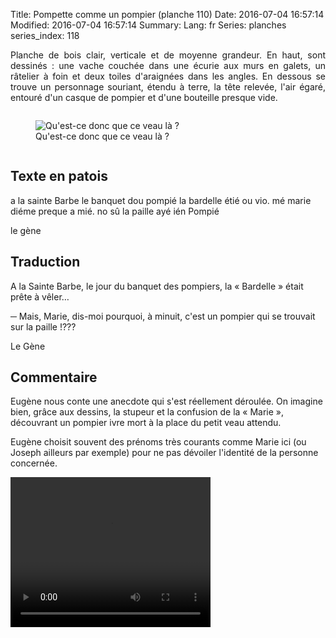 Title: Pompette comme un pompier (planche 110)
Date: 2016-07-04 16:57:14
Modified: 2016-07-04 16:57:14
Summary: 
Lang: fr
Series: planches
series_index: 118

<p style="text-align:justify;">Planche de bois clair, verticale et de
moyenne grandeur. En haut, sont dessinés : une vache couchée dans une
écurie aux murs en galets, un râtelier à foin et deux toiles
d'araignées dans les angles. En dessous se trouve un personnage
souriant, étendu à terre, la tête relevée, l'air égaré, entouré d'un
casque de pompier et d'une bouteille presque vide.</p>


<figure class="image-block" style="float: left;">
  <img alt="Qu&#x27;est-ce donc que ce veau là ?" src="{static}/images/planche_110_detail_dessin_haut.png">
  <figcaption style="max-width: 342px">Qu&#x27;est-ce donc que ce veau là ?</figcaption>
</figure>

<figure class="image-block" style="float: right;">
  <img alt="" src="{static}/images/planche_110.png">
  <figcaption style="max-width: 161px"></figcaption>
</figure>

<div style="display: table; clear: both;"></div>

## Texte en patois

a la sainte Barbe le banquet dou pompié la bardelle étié ou vio. mé
marie diéme preque a mié. no sû la paille ayé ién Pompié

le gène

## Traduction

A la Sainte Barbe, le jour du banquet des pompiers, la « Bardelle »
était prête à vêler…

─ Mais, Marie, dis-moi pourquoi, à minuit, c'est un pompier qui se
trouvait sur la paille !???

Le Gène

## Commentaire

Eugène nous conte une anecdote qui s'est réellement déroulée. On
imagine bien, grâce aux dessins, la stupeur et la confusion de la
« Marie », découvrant un pompier ivre mort à la place du petit veau
attendu.

Eugène choisit souvent des prénoms très courants comme Marie ici (ou
Joseph ailleurs par exemple) pour ne pas dévoiler l'identité de la
personne concernée.

<video width="320" height="240" controls>
  <source src="https://d1njpgd0ygatdn.cloudfront.net/video_110.mp4" type="video/mp4">
</video>
